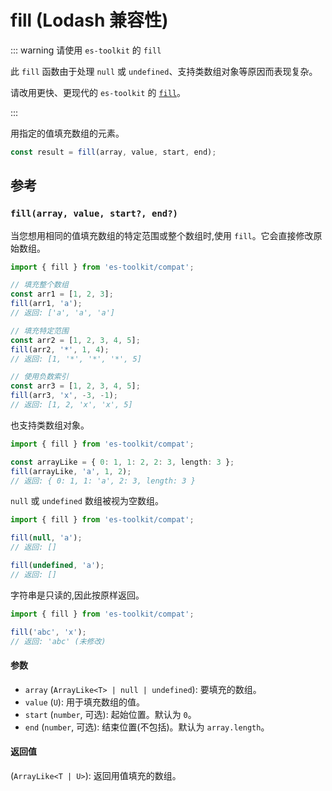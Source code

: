 # fill (Lodash 兼容性)

::: warning 请使用 `es-toolkit` 的 `fill`

此 `fill` 函数由于处理 `null` 或 `undefined`、支持类数组对象等原因而表现复杂。

请改用更快、更现代的 `es-toolkit` 的 [`fill`](../../array/fill.md)。

:::

用指定的值填充数组的元素。

```typescript
const result = fill(array, value, start, end);
```

## 参考

### `fill(array, value, start?, end?)`

当您想用相同的值填充数组的特定范围或整个数组时,使用 `fill`。它会直接修改原始数组。

```typescript
import { fill } from 'es-toolkit/compat';

// 填充整个数组
const arr1 = [1, 2, 3];
fill(arr1, 'a');
// 返回: ['a', 'a', 'a']

// 填充特定范围
const arr2 = [1, 2, 3, 4, 5];
fill(arr2, '*', 1, 4);
// 返回: [1, '*', '*', '*', 5]

// 使用负数索引
const arr3 = [1, 2, 3, 4, 5];
fill(arr3, 'x', -3, -1);
// 返回: [1, 2, 'x', 'x', 5]
```

也支持类数组对象。

```typescript
import { fill } from 'es-toolkit/compat';

const arrayLike = { 0: 1, 1: 2, 2: 3, length: 3 };
fill(arrayLike, 'a', 1, 2);
// 返回: { 0: 1, 1: 'a', 2: 3, length: 3 }
```

`null` 或 `undefined` 数组被视为空数组。

```typescript
import { fill } from 'es-toolkit/compat';

fill(null, 'a');
// 返回: []

fill(undefined, 'a');
// 返回: []
```

字符串是只读的,因此按原样返回。

```typescript
import { fill } from 'es-toolkit/compat';

fill('abc', 'x');
// 返回: 'abc' (未修改)
```

#### 参数

- `array` (`ArrayLike<T> | null | undefined`): 要填充的数组。
- `value` (`U`): 用于填充数组的值。
- `start` (`number`, 可选): 起始位置。默认为 `0`。
- `end` (`number`, 可选): 结束位置(不包括)。默认为 `array.length`。

#### 返回值

(`ArrayLike<T | U>`): 返回用值填充的数组。
